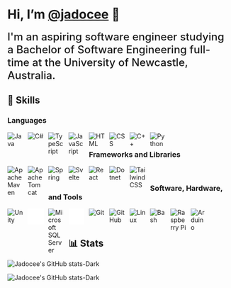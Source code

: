 # Hi, I’m [@jadocee](https://github.com/jadocee) 👋

<span style="font-size:1.5rem;font-weight:500;">
I'm an aspiring software engineer studying a Bachelor of Software Engineering full-time at the University of Newcastle, Australia.
</span>

## 🚀 Skills

### Languages

[<img align="left" alt="Java" width="36px" height="auto" style="padding-right:10px;" src="https://cdn.jsdelivr.net/gh/devicons/devicon/icons/java/java-original.svg" loading="lazy"/>](https://www.java.com/en/)

[<img align="left" alt="C#" width="36px" height="auto" style="padding-right:10px;" src="https://cdn.jsdelivr.net/gh/devicons/devicon/icons/csharp/csharp-plain.svg" loading="lazy"/>](https://docs.microsoft.com/en-us/dotnet/csharp/)

[<img align="left" alt="TypeScript" width="36px" height="auto" style="padding-right:10px;" src="https://cdn.jsdelivr.net/gh/devicons/devicon/icons/typescript/typescript-plain.svg" loading="lazy" />](https://www.typescriptlang.org/)

[<img align="left" alt="JavaScript" width="36px" height="auto" style="padding-right:10px;" src="https://cdn.jsdelivr.net/gh/devicons/devicon/icons/javascript/javascript-plain.svg" loading="lazy" />](https://www.javascript.com/)

[<img align="left" alt="HTML" width="36px" height="auto" style="padding-right:10px;" src="https://cdn.jsdelivr.net/gh/devicons/devicon/icons/html5/html5-plain-wordmark.svg" loading="lazy" />](https://www.w3.org/html/)

[<img align="left" alt="CSS" width="36px" height="auto" style="padding-right:10px;" src="https://cdn.jsdelivr.net/gh/devicons/devicon/icons/css3/css3-plain-wordmark.svg" loading="lazy" />](https://www.w3.org/Style/CSS/Overview.en.html)

[<img align="left" alt="C++" width="36px" height="auto" style="padding-right:10px;" src="https://cdn.jsdelivr.net/gh/devicons/devicon/icons/cplusplus/cplusplus-plain.svg" loading="lazy" />](https://www.cplusplus.com/)

[<img align="left" alt="Python" width="36px" height="auto" style="padding-right:10px;" src="https://cdn.jsdelivr.net/gh/devicons/devicon/icons/python/python-original.svg" loading="lazy" />](https://www.python.org/)

<br />

### Frameworks and Libraries

[<img align="left" alt="Apache Maven" width="36px" height="auto" style="padding-right:10px;" src="https://cdn.jsdelivr.net/gh/devicons/devicon/icons/apache/apache-original.svg" loading="lazy" />](https://maven.apache.org/)

[<img align="left" alt="Apache Tomcat" width="36px" height="auto" style="padding-right:10px;" src="https://cdn.jsdelivr.net/gh/devicons/devicon/icons/tomcat/tomcat-original.svg" loading="lazy" />](https://tomcat.apache.org/)

[<img align="left" alt="Spring" width="36px" height="auto" style="padding-right:10px;" src="https://cdn.jsdelivr.net/gh/devicons/devicon/icons/spring/spring-original.svg" loading="lazy" />](https://spring.io/)

[<img align="left" alt="Svelte" width="36px" height="auto" style="padding-right:10px;" src="https://cdn.jsdelivr.net/gh/devicons/devicon/icons/svelte/svelte-original.svg" loading="lazy" />](https://svelte.dev/)

[<img align="left" alt="React" width="36px" height="auto" style="padding-right:10px;" src="https://cdn.jsdelivr.net/gh/devicons/devicon/icons/react/react-original.svg" loading="lazy" />](https://reactjs.org/)

[<img align="left" alt="Dotnet" width="36px" height="auto" style="padding-right:10px;" src="https://cdn.jsdelivr.net/gh/devicons/devicon/icons/dotnetcore/dotnetcore-original.svg" loading="lazy" />](https://dotnet.microsoft.com/)

[<img align="left" alt="TailwindCSS" width="36px" height="auto" style="padding-right:10px;" src="https://cdn.jsdelivr.net/gh/devicons/devicon/icons/tailwindcss/tailwindcss-plain.svg" loading="lazy" />](https://tailwindcss.com/)

<br />

### Software, Hardware, and Tools

<!-- Unity; Light Mode -->
[<img align="left" alt="Unity" width="36px" height="auto" style="padding-right:10px;" src="https://cdn.jsdelivr.net/gh/devicons/devicon/icons/unity/unity-original.svg" loading="lazy" />](https://unity.com/#gh-light-mode-only)

<!-- Unity; Dark Mode -->
[<img align="left" alt="Unity" width="36px" height="auto" style="padding-right:10px;" src="./Icons/Unity-dark.svg" loading="lazy" />](https://unity.com/#gh-light-mode-only)

<!-- Microsoft SQL Server; Dark Mode -->
[<img align="left" alt="Microsoft SQL Server" width="36px" height="auto" style="padding-right:10px;" src="https://cdn.jsdelivr.net/gh/devicons/devicon/icons/microsoftsqlserver/microsoftsqlserver-plain-wordmark.svg" loading="lazy" />](https://www.microsoft.com/en-au/sql-server/sql-server-2019#gh-light-mode-only)

<!-- Microsoft SQL Server; Light Mode -->
[<img align="left" alt="Microsoft SQL Server" width="36px" height="auto" style="padding-right:10px;" src="./Icons/mssqlserver-dark.svg" loading="lazy" />](https://www.microsoft.com/en-au/sql-server/sql-server-2019#gh-dark-mode-only)

[<img align="left" alt="Git" width="36px" height="auto" style="padding-right:10px;" src="https://cdn.jsdelivr.net/gh/devicons/devicon/icons/git/git-original.svg" />](https://git-scm.com/)

[<img align="left" alt="GitHub" width="36px" height="auto" style="padding-right:10px;" src="https://cdn.jsdelivr.net/gh/devicons/devicon/icons/github/github-original.svg" loading="lazy" />](https://github.com/)

[<img align="left" alt="Linux" width="36px" height="auto" style="padding-right:10px;" src="https://cdn.jsdelivr.net/gh/devicons/devicon/icons/linux/linux-original.svg" loading="lazy" />](https://www.linux.org/)

[<img align="left" alt="Bash" width="36px" height="auto" style="padding-right:10px;" src="https://cdn.jsdelivr.net/gh/devicons/devicon/icons/bash/bash-original.svg" loading="lazy" />](https://www.gnu.org/software/bash/)

[<img align="left" alt="Raspberry Pi" width="36px" height="auto" style="padding-right:10px;" src="https://cdn.jsdelivr.net/gh/devicons/devicon/icons/raspberrypi/raspberrypi-original.svg" loading="lazy" />](https://www.raspberrypi.org/)

[<img align="left" alt="Arduino" width="36px" height="auto" style="padding-right:10px;" src="https://cdn.jsdelivr.net/gh/devicons/devicon/icons/arduino/arduino-original.svg" loading="lazy" />](https://www.arduino.cc/)

<br />
<br />

## 📊 Stats

![Jadocee's GitHub stats-Dark](https://github-readme-stats.vercel.app/api?username=jadocee&show_icons=true&count_private=true&theme=dark#gh-dark-mode-only)

![Jadocee's GitHub stats-Dark](https://github-readme-stats.vercel.app/api?username=jadocee&show_icons=true&count_private=true&theme=default#gh-light-mode-only)

<!-- Icons: https://devicon.dev/ -->